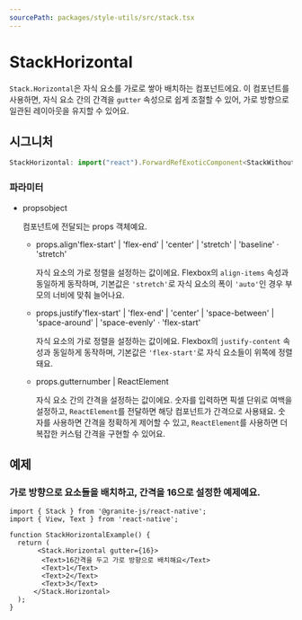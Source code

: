 ```yaml
---
sourcePath: packages/style-utils/src/stack.tsx
---
```

# StackHorizontal



`Stack.Horizontal`은 자식 요소를 가로로 쌓아 배치하는 컴포넌트에요. 이 컴포넌트를 사용하면, 자식 요소 간의 간격을 `gutter` 속성으로 쉽게 조절할 수 있어, 가로 방향으로 일관된 레이아웃을 유지할 수 있어요.

## 시그니처

```typescript
StackHorizontal: import("react").ForwardRefExoticComponent<StackWithoutDirectionProps & import("react").RefAttributes<View>>
```



### 파라미터
<ul class="post-parameters-ul">
  <li class="post-parameters-li post-parameters-li-root">
    <span class="post-parameters--name">props</span><span class="post-parameters--type">object</span>
    <br />
    <p class="post-parameters--description">컴포넌트에 전달되는 props 객체예요.</p>
    <ul class="post-parameters-ul">
      <li class="post-parameters-li">
        <span class="post-parameters--name">props.align</span><span class="post-parameters--type">&#39;flex-start&#39; | &#39;flex-end&#39; | &#39;center&#39; | &#39;stretch&#39; | &#39;baseline&#39;</span> · <span class="post-parameters--default">&#39;stretch&#39;</span>
        <br />
        <p class="post-parameters--description">자식 요소의 가로 정렬을 설정하는 값이에요. Flexbox의 <code>align-items</code> 속성과 동일하게 동작하며, 기본값은 <code>&#39;stretch&#39;</code>로 자식 요소의 폭이 <code>&#39;auto&#39;</code>인 경우 부모의 너비에 맞춰 늘어나요.</p>
      </li>
      <li class="post-parameters-li">
        <span class="post-parameters--name">props.justify</span><span class="post-parameters--type">&#39;flex-start&#39; | &#39;flex-end&#39; | &#39;center&#39; | &#39;space-between&#39; | &#39;space-around&#39; | &#39;space-evenly&#39;</span> · <span class="post-parameters--default">&#39;flex-start&#39;</span>
        <br />
        <p class="post-parameters--description">자식 요소의 가로 정렬을 설정하는 값이에요. Flexbox의 <code>justify-content</code> 속성과 동일하게 동작하며, 기본값은 <code>&#39;flex-start&#39;</code>로 자식 요소들이 위쪽에 정렬돼요.</p>
      </li>
      <li class="post-parameters-li">
        <span class="post-parameters--name">props.gutter</span><span class="post-parameters--type">number | ReactElement</span>
        <br />
        <p class="post-parameters--description">자식 요소 간의 간격을 설정하는 값이에요. 숫자를 입력하면 픽셀 단위로 여백을 설정하고, <code>ReactElement</code>를 전달하면 해당 컴포넌트가 간격으로 사용돼요. 숫자를 사용하면 간격을 정확하게 제어할 수 있고, <code>ReactElement</code>를 사용하면 더 복잡한 커스텀 간격을 구현할 수 있어요.</p>
      </li>
    </ul>
  </li>
</ul>










## 예제

### 가로 방향으로 요소들을 배치하고, 간격을 16으로 설정한 예제예요.

```tsx
import { Stack } from '@granite-js/react-native';
import { View, Text } from 'react-native';

function StackHorizontalExample() {
  return (
       <Stack.Horizontal gutter={16}>
        <Text>16간격을 두고 가로 방향으로 배치해요</Text>
        <Text>1</Text>
        <Text>2</Text>
        <Text>3</Text>
      </Stack.Horizontal>
  );
}
```